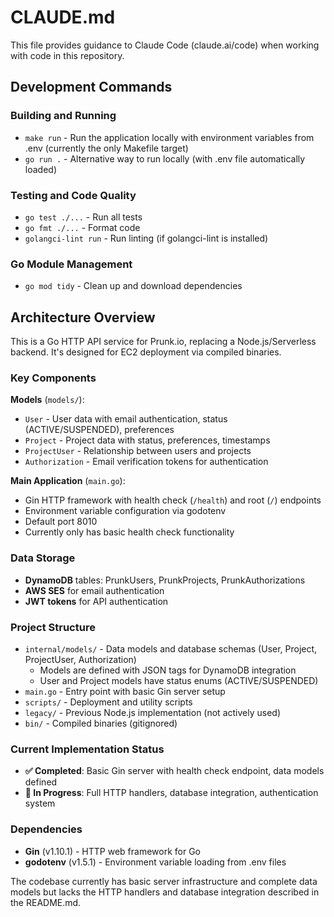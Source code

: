 # CLAUDE.md

This file provides guidance to Claude Code (claude.ai/code) when working with code in this repository.

## Development Commands

### Building and Running
- `make run` - Run the application locally with environment variables from .env (currently the only Makefile target)
- `go run .` - Alternative way to run locally (with .env file automatically loaded)

### Testing and Code Quality
- `go test ./...` - Run all tests 
- `go fmt ./...` - Format code
- `golangci-lint run` - Run linting (if golangci-lint is installed)

### Go Module Management
- `go mod tidy` - Clean up and download dependencies

## Architecture Overview

This is a Go HTTP API service for Prunk.io, replacing a Node.js/Serverless backend. It's designed for EC2 deployment via compiled binaries.

### Key Components

**Models** (`models/`):
- `User` - User data with email authentication, status (ACTIVE/SUSPENDED), preferences
- `Project` - Project data with status, preferences, timestamps
- `ProjectUser` - Relationship between users and projects
- `Authorization` - Email verification tokens for authentication

**Main Application** (`main.go`):
- Gin HTTP framework with health check (`/health`) and root (`/`) endpoints
- Environment variable configuration via godotenv
- Default port 8010
- Currently only has basic health check functionality

### Data Storage
- **DynamoDB** tables: PrunkUsers, PrunkProjects, PrunkAuthorizations
- **AWS SES** for email authentication
- **JWT tokens** for API authentication

### Project Structure
- `internal/models/` - Data models and database schemas (User, Project, ProjectUser, Authorization)
  - Models are defined with JSON tags for DynamoDB integration
  - User and Project models have status enums (ACTIVE/SUSPENDED)
- `main.go` - Entry point with basic Gin server setup
- `scripts/` - Deployment and utility scripts
- `legacy/` - Previous Node.js implementation (not actively used)
- `bin/` - Compiled binaries (gitignored)

### Current Implementation Status
- **✅ Completed**: Basic Gin server with health check endpoint, data models defined
- **🚧 In Progress**: Full HTTP handlers, database integration, authentication system

### Dependencies
- **Gin** (v1.10.1) - HTTP web framework for Go  
- **godotenv** (v1.5.1) - Environment variable loading from .env files

The codebase currently has basic server infrastructure and complete data models but lacks the HTTP handlers and database integration described in the README.md.